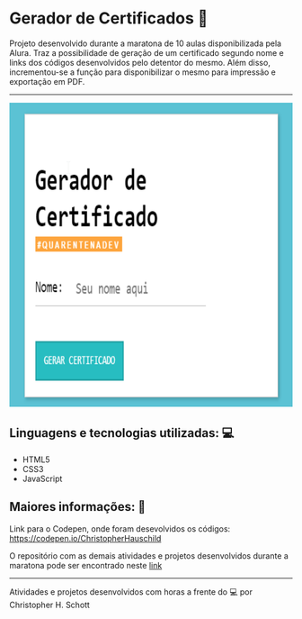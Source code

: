 # Gerador de Certificados :bookmark_tabs:

Projeto desenvolvido durante a maratona de 10 aulas disponibilizada pela Alura. Traz a possibilidade de geração de um certificado segundo nome e links dos códigos desenvolvidos pelo detentor do mesmo. Além disso, incrementou-se a função para disponibilizar o mesmo para impressão e exportação em PDF.

<hr>
<p align="center">
  <img src="https://raw.githubusercontent.com/ChristopherHauschild/programa-certificado-maratona-alura-quarentenadev/master/certificado.gif" width="810" height="540"/>
</p>

## Linguagens e tecnologias utilizadas: :computer:
<ul>
  <li> HTML5 </li>
  <li> CSS3 </li>
  <li> JavaScript </li>
</ul>

## Maiores informações: :pencil:

Link para o Codepen, onde foram desevolvidos os códigos: https://codepen.io/ChristopherHauschild

O repositório com as demais atividades e projetos desenvolvidos durante a maratona pode ser encontrado neste <a href="https://github.com/ChristopherHauschild/maratona-alura-quarentenadev/">link</a>
<hr>

Atividades e projetos desenvolvidos com horas a frente do :computer: por Christopher H. Schott
